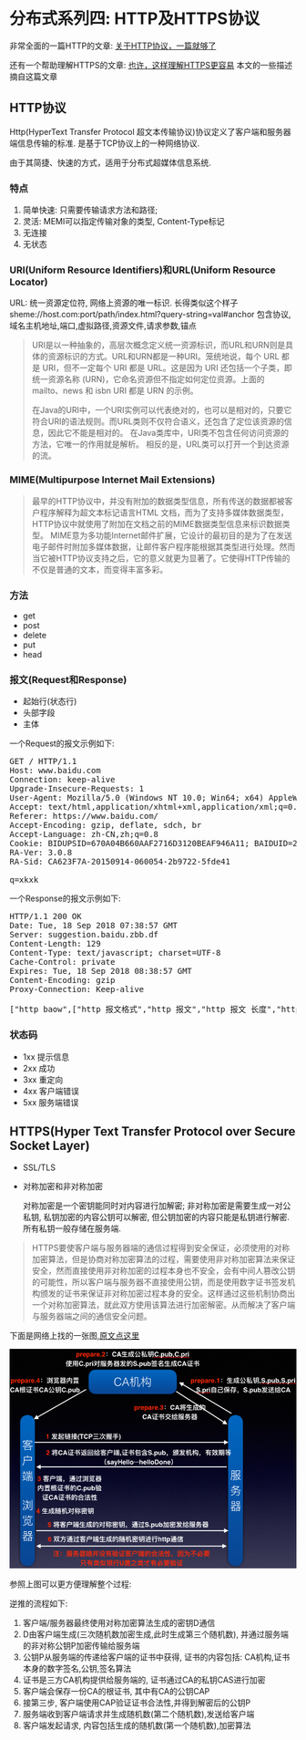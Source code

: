 # 分布式系列四: HTTP及HTTPS协议

非常全面的一篇HTTP的文章: [关于HTTP协议，一篇就够了](http://www.cnblogs.com/ranyonsue/p/5984001.html)

还有一个帮助理解HTTPS的文章: [也许，这样理解HTTPS更容易](https://showme.codes/2017-02-20/understand-https/) 本文的一些描述摘自这篇文章

## HTTP协议

Http(HyperText Transfer Protocol 超文本传输协议)协议定义了客户端和服务器端信息传输的标准. 是基于TCP协议上的一种网络协议.

由于其简捷、快速的方式，适用于分布式超媒体信息系统.

### 特点

1. 简单快速: 只需要传输请求方法和路径;
2. 灵活: MEMI可以指定传输对象的类型, Content-Type标记
3. 无连接
4. 无状态

### URI(Uniform Resource Identifiers)和URL(Uniform Resource Locator)

URL: 统一资源定位符, 网络上资源的唯一标识. 长得类似这个样子  sheme://host.com:port/path/index.html?query-string=val#anchor
包含协议,域名主机地址,端口,虚拟路径,资源文件,请求参数,锚点

> URI是以一种抽象的，高层次概念定义统一资源标识，而URL和URN则是具体的资源标识的方式。URL和URN都是一种URI。笼统地说，每个 URL 都是 URI，但不一定每个 URI 都是 URL。这是因为 URI 还包括一个子类，即统一资源名称 (URN)，它命名资源但不指定如何定位资源。上面的 mailto、news 和 isbn URI 都是 URN 的示例。
> 
> 在Java的URI中，一个URI实例可以代表绝对的，也可以是相对的，只要它符合URI的语法规则。而URL类则不仅符合语义，还包含了定位该资源的信息，因此它不能是相对的。
> 在Java类库中，URI类不包含任何访问资源的方法，它唯一的作用就是解析。
> 相反的是，URL类可以打开一个到达资源的流。

### MIME(Multipurpose Internet Mail Extensions)

> 最早的HTTP协议中，并没有附加的数据类型信息，所有传送的数据都被客户程序解释为超文本标记语言HTML 文档，而为了支持多媒体数据类型，HTTP协议中就使用了附加在文档之前的MIME数据类型信息来标识数据类型。
> MIME意为多功能Internet邮件扩展，它设计的最初目的是为了在发送电子邮件时附加多媒体数据，让邮件客户程序能根据其类型进行处理。然而当它被HTTP协议支持之后，它的意义就更为显著了。它使得HTTP传输的不仅是普通的文本，而变得丰富多彩。

### 方法

* get
* post
* delete
* put
* head

### 报文(Request和Response)

* 起始行(状态行)
* 头部字段
* 主体

一个Request的报文示例如下:

<pre>
GET / HTTP/1.1
Host: www.baidu.com
Connection: keep-alive
Upgrade-Insecure-Requests: 1
User-Agent: Mozilla/5.0 (Windows NT 10.0; Win64; x64) AppleWebKit/537.36 (KHTML, like Gecko) Chrome/53.0.2785.143 Safari/537.36
Accept: text/html,application/xhtml+xml,application/xml;q=0.9,image/webp,*/*;q=0.8
Referer: https://www.baidu.com/
Accept-Encoding: gzip, deflate, sdch, br
Accept-Language: zh-CN,zh;q=0.8
Cookie: BIDUPSID=670A04B660AAF2716D3120BEAF946A11; BAIDUID=2454D4....
RA-Ver: 3.0.8
RA-Sid: CA623F7A-20150914-060054-2b9722-5fde41

q=xkxk
</pre>

一个Response的报文示例如下:

<pre>
HTTP/1.1 200 OK
Date: Tue, 18 Sep 2018 07:38:57 GMT
Server: suggestion.baidu.zbb.df
Content-Length: 129
Content-Type: text/javascript; charset=UTF-8
Cache-Control: private
Expires: Tue, 18 Sep 2018 08:38:57 GMT
Content-Encoding: gzip
Proxy-Connection: Keep-alive

["http baow",["http 报文格式","http 报文","http 报文 长度","http报文结构","http 报文 文件","http 报文拦截","http 报文体乱码","http报文解析","http 报文大小","http 报文定义"]]
</pre>

### 状态码

* 1xx 提示信息
* 2xx 成功
* 3xx 重定向
* 4xx 客户端错误
* 5xx 服务端错误

## HTTPS(Hyper Text Transfer Protocol over Secure Socket Layer)

* SSL/TLS 
* 对称加密和非对称加密

    对称加密是一个密钥能同时对内容进行加解密;
    非对称加密是需要生成一对公私钥, 私钥加密的内容公钥可以解密, 但公钥加密的内容只能是私钥进行解密. 所有私钥一般存储在服务端.


> HTTPS要使客户端与服务器端的通信过程得到安全保证，必须使用的对称加密算法，但是协商对称加密算法的过程，需要使用非对称加密算法来保证安全，然而直接使用非对称加密的过程本身也不安全，会有中间人篡改公钥的可能性，所以客户端与服务器不直接使用公钥，而是使用数字证书签发机构颁发的证书来保证非对称加密过程本身的安全。这样通过这些机制协商出一个对称加密算法，就此双方使用该算法进行加密解密。从而解决了客户端与服务器端之间的通信安全问题。

下面是网络上找的一张图,[原文点这里](https://www.cnblogs.com/mddblog/p/6948980.html)

![](../images/1872011791102114.png)

参照上图可以更方便理解整个过程:

逆推的流程如下:

1. 客户端/服务器最终使用对称加密算法生成的密钥D通信
2. D由客户端生成(三次随机数加密生成,此时生成第三个随机数), 并通过服务端的非对称公钥P加密传输给服务端
3. 公钥P从服务端的传递给客户端的证书中获得, 证书的内容包括: CA机构,证书本身的数字签名,公钥,签名算法
4. 证书是三方CA机构提供给服务端的, 证书通过CA的私钥CAS进行加密
5. 客户端会保存一份CA的根证书, 其中有CA的公钥CAP
6. 接第三步, 客户端使用CAP验证证书合法性,并得到解密后的公钥P
7. 服务端收到客户端请求并生成随机数(第二个随机数),发送给客户端
8. 客户端发起请求, 内容包括生成的随机数(第一个随机数),加密算法
